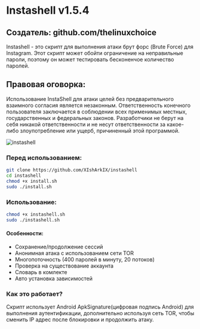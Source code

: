 # Instashell v1.5.4
## Создатель: github.com/thelinuxchoice

Instashell - это скрипт для выполнения атаки брут форс (Brute Force) для Instagram. Этот скрипт может обойти ограничение на неправильные пароли, поэтому он может тестировать бесконенчое количество паролей.

## Правовая оговорка:
Использование InstaShell для атаки целей без предварительного взаимного согласия является незаконным. Ответственность конечного пользователя заключается в соблюдении всех применимых местных, государственных и федеральных законов. Разработчики не берут на себя никакой ответственности и не несут ответственности за какое-либо злоупотребление или ущерб, причиненный этой программой.

![instashell](https://user-images.githubusercontent.com/34893261/37567580-c98d3a58-2aa7-11e8-9022-a5bc86326302.png)

### Перед использованием:
```bash
git clone https://github.com/XIshArkIX/instashell
cd instashell
chmod +x install.sh
sudo ./install.sh
```

### Использование:
```bash
chmod +x instashell.sh
sudo ./instashell.sh
```

#### Особенности:
* Сохранение/продолжение сессий
* Анонимная атака с использованием сети TOR
* Многопоточность (400 паролей в минуту, 20 потоков)
* Проверка на существование аккаунта
* Словарь в комлекте
* Авто установка зависимостей

### Как это работает?

Скрипт использует Android ApkSignature(цифровая подпись Android) для выполнения аутентификации, дополнительно используя сеть TOR, чтобы сменить IP адрес после блокировки и продолжить атаку.
